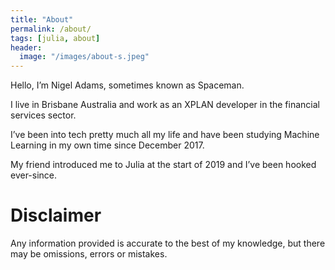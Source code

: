 ```yaml
---
title: "About"
permalink: /about/
tags: [julia, about]
header:
  image: "/images/about-s.jpeg"
---
```

Hello, I’m Nigel Adams, sometimes known as Spaceman.

I live in Brisbane Australia and work as an XPLAN developer in the financial services sector.

I’ve been into tech pretty much all my life and have been studying Machine Learning in my own time since December 2017.

My friend introduced me to Julia at the start of 2019 and I’ve been hooked ever-since.

# Disclaimer

Any information provided is accurate to the best of my knowledge, but there may be omissions, errors or mistakes.
